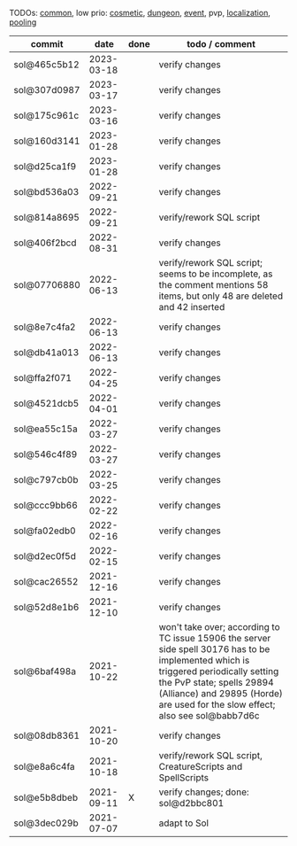 TODOs: [common](TODO.md), low prio: [cosmetic](TODO_cosmetic.md), [dungeon](TODO_dungeon.md), [event](TODO_event.md), pvp, [localization](TODO_localization.md), [pooling](TODO_pooling.md)

| commit       | date       | done | todo / comment |
|--------------|------------|------|----------------|
| sol@465c5b12 | 2023-03-18 |      | verify changes |
| sol@307d0987 | 2023-03-17 |      | verify changes |
| sol@175c961c | 2023-03-16 |      | verify changes |
| sol@160d3141 | 2023-01-28 |      | verify changes |
| sol@d25ca1f9 | 2023-01-28 |      | verify changes |
| sol@bd536a03 | 2022-09-21 |      | verify changes |
| sol@814a8695 | 2022-09-21 |      | verify/rework SQL script |
| sol@406f2bcd | 2022-08-31 |      | verify changes |
| sol@07706880 | 2022-06-13 |      | verify/rework SQL script; seems to be incomplete, as the comment mentions 58 items, but only 48 are deleted and 42 inserted |
| sol@8e7c4fa2 | 2022-06-13 |      | verify changes |
| sol@db41a013 | 2022-06-13 |      | verify changes |
| sol@ffa2f071 | 2022-04-25 |      | verify changes |
| sol@4521dcb5 | 2022-04-01 |      | verify changes |
| sol@ea55c15a | 2022-03-27 |      | verify changes |
| sol@546c4f89 | 2022-03-27 |      | verify changes |
| sol@c797cb0b | 2022-03-25 |      | verify changes |
| sol@ccc9bb66 | 2022-02-22 |      | verify changes |
| sol@fa02edb0 | 2022-02-16 |      | verify changes |
| sol@d2ec0f5d | 2022-02-15 |      | verify changes |
| sol@cac26552 | 2021-12-16 |      | verify changes |
| sol@52d8e1b6 | 2021-12-10 |      | verify changes |
| sol@6baf498a | 2021-10-22 |      | won't take over; according to TC issue 15906 the server side spell 30176 has to be implemented which is triggered periodically setting the PvP state; spells 29894 (Alliance) and 29895 (Horde) are used for the slow effect; also see sol@babb7d6c |
| sol@08db8361 | 2021-10-20 |      | verify changes |
| sol@e8a6c4fa | 2021-10-18 |      | verify/rework SQL script, CreatureScripts and SpellScripts |
| sol@e5b8dbeb | 2021-09-11 | X    | verify changes; done: sol@d2bbc801 |
| sol@3dec029b | 2021-07-07 |      | adapt to Sol |
